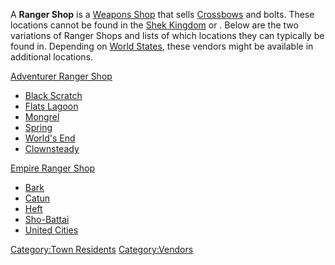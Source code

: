 A **Ranger Shop** is a [Weapons Shop](Weapons_Shops.md "wikilink") that
sells [Crossbows](Crossbows.md "wikilink") and bolts. These locations
cannot be found in the [Shek Kingdom](03%20-%20Projects%20&%20Wikis/Kenshi/Kenshi%20Wiki/Kenshi%20Wiki%20Template/Shek_Kingdom.md "wikilink") or [](03%20-%20Projects%20&%20Wikis/Kenshi/Kenshi%20Wiki/Kenshi%20Wiki%20Template/The_Holy_Nation.md). Below are the two variations
of Ranger Shops and lists of which locations they can typically be found
in. Depending on [World States](World_States.md "wikilink"), these vendors
might be available in additional locations.

[Adventurer Ranger Shop](Adventurer_Ranger_Shop.md "wikilink")

- [Black Scratch](Black_Scratch.md "wikilink")
- [Flats Lagoon](Flats_Lagoon.md "wikilink")
- [Mongrel](Mongrel.md "wikilink")
- [Spring](Spring.md "wikilink")
- [World's End](World's_End.md "wikilink")
- [Clownsteady](Clownsteady.md "wikilink")

[Empire Ranger Shop](Empire_Ranger_Shop.md "wikilink")

- [Bark](Bark.md "wikilink")
- [Catun](Catun.md "wikilink")
- [Heft](Heft.md "wikilink")
- [Sho-Battai](Sho-Battai.md "wikilink")
- [United Cities](03%20-%20Projects%20&%20Wikis/Kenshi/Kenshi%20Wiki/Kenshi%20Wiki%20Template/United_Cities.md "wikilink")

[Category:Town Residents](Category:Town_Residents "wikilink")
[Category:Vendors](Category:Vendors "wikilink")